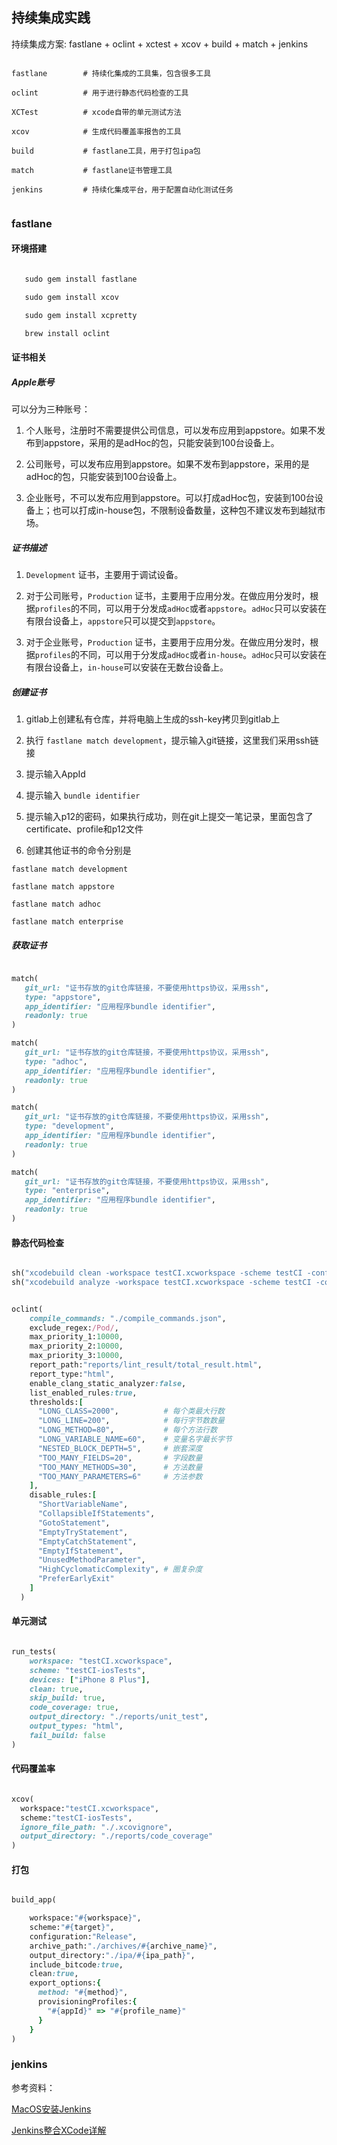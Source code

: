 ## 持续集成实践

持续集成方案: fastlane + oclint + xctest + xcov + build + match + jenkins

``` 

fastlane 		# 持续化集成的工具集，包含很多工具

oclint 			# 用于进行静态代码检查的工具

XCTest 			# xcode自带的单元测试方法

xcov    		# 生成代码覆盖率报告的工具

build 		  	# fastlane工具，用于打包ipa包

match  			# fastlane证书管理工具

jenkins 		# 持续化集成平台，用于配置自动化测试任务


```


### fastlane

#### 环境搭建

```rb

   sudo gem install fastlane

   sudo gem install xcov

   sudo gem install xcpretty

   brew install oclint

```

#### 证书相关

##### Apple账号

可以分为三种账号：

1. 个人账号，注册时不需要提供公司信息，可以发布应用到appstore。如果不发布到appstore，采用的是adHoc的包，只能安装到100台设备上。

2. 公司账号，可以发布应用到appstore。如果不发布到appstore，采用的是adHoc的包，只能安装到100台设备上。

3. 企业账号，不可以发布应用到appstore。可以打成adHoc包，安装到100台设备上；也可以打成in-house包，不限制设备数量，这种包不建议发布到越狱市场。


##### 证书描述

1. `Development` 证书，主要用于调试设备。

2. 对于公司账号，`Production` 证书，主要用于应用分发。在做应用分发时，根据`profiles`的不同，可以用于分发成`adHoc`或者`appstore`。`adHoc`只可以安装在有限台设备上，`appstore`只可以提交到`appstore`。

3. 对于企业账号，`Production` 证书，主要用于应用分发。在做应用分发时，根据`profiles`的不同，可以用于分发成`adHoc`或者`in-house`。`adHoc`只可以安装在有限台设备上，`in-house`可以安装在无数台设备上。


##### 创建证书

1. gitlab上创建私有仓库，并将电脑上生成的ssh-key拷贝到gitlab上

2. 执行 `fastlane match development`，提示输入git链接，这里我们采用ssh链接

3. 提示输入AppId

4. 提示输入 `bundle identifier`

5. 提示输入p12的密码，如果执行成功，则在git上提交一笔记录，里面包含了certificate、profile和p12文件

6. 创建其他证书的命令分别是

```
fastlane match development

fastlane match appstore

fastlane match adhoc

fastlane match enterprise

```

##### 获取证书

```rb

match(
   git_url: "证书存放的git仓库链接，不要使用https协议，采用ssh",
   type: "appstore",
   app_identifier: "应用程序bundle identifier",
   readonly: true
)

match(
   git_url: "证书存放的git仓库链接，不要使用https协议，采用ssh",
   type: "adhoc",
   app_identifier: "应用程序bundle identifier",
   readonly: true
)

match(
   git_url: "证书存放的git仓库链接，不要使用https协议，采用ssh",
   type: "development",
   app_identifier: "应用程序bundle identifier",
   readonly: true
)

match(
   git_url: "证书存放的git仓库链接，不要使用https协议，采用ssh",
   type: "enterprise",
   app_identifier: "应用程序bundle identifier",
   readonly: true
)

```

#### 静态代码检查

``` rb

sh("xcodebuild clean -workspace testCI.xcworkspace -scheme testCI -configuration Release")
sh("xcodebuild analyze -workspace testCI.xcworkspace -scheme testCI -configuration Release | xcpretty -r json-compilation-database -o ./compile_commands.json")


oclint(
    compile_commands: "./compile_commands.json",
    exclude_regex:/Pod/,
    max_priority_1:10000,
    max_priority_2:10000,
    max_priority_3:10000,
    report_path:"reports/lint_result/total_result.html",
    report_type:"html",
    enable_clang_static_analyzer:false,
    list_enabled_rules:true,
    thresholds:[
      "LONG_CLASS=2000",          # 每个类最大行数
      "LONG_LINE=200",            # 每行字节数数量
      "LONG_METHOD=80",           # 每个方法行数
      "LONG_VARIABLE_NAME=60",    # 变量名字最长字节
      "NESTED_BLOCK_DEPTH=5",     # 嵌套深度
      "TOO_MANY_FIELDS=20",       # 字段数量
      "TOO_MANY_METHODS=30",      # 方法数量
      "TOO_MANY_PARAMETERS=6"     # 方法参数
    ],
    disable_rules:[
      "ShortVariableName",
      "CollapsibleIfStatements",
      "GotoStatement",
      "EmptyTryStatement",
      "EmptyCatchStatement",
      "EmptyIfStatement",
      "UnusedMethodParameter",
      "HighCyclomaticComplexity", # 圈复杂度
      "PreferEarlyExit"
    ]
  )

```

#### 单元测试

``` rb

run_tests(
	workspace: "testCI.xcworkspace",
  	scheme: "testCI-iosTests",
  	devices: ["iPhone 8 Plus"],
    clean: true,
    skip_build: true,
    code_coverage: true,
    output_directory: "./reports/unit_test",
    output_types: "html",
    fail_build: false
)

```


#### 代码覆盖率

``` rb

xcov(
  workspace:"testCI.xcworkspace",
  scheme:"testCI-iosTests",
  ignore_file_path: "./.xcovignore",
  output_directory: "./reports/code_coverage"
)	

```



#### 打包


``` rb

build_app(

	workspace:"#{workspace}",
    scheme:"#{target}",
    configuration:"Release",
    archive_path:"./archives/#{archive_name}",
    output_directory:"./ipa/#{ipa_path}",
    include_bitcode:true,
    clean:true,
    export_options:{
      method: "#{method}",
      provisioningProfiles:{ 
        "#{appId}" => "#{profile_name}"
      }
    }
) 


```



### jenkins

参考资料：

[MacOS安装Jenkins](https://www.jianshu.com/p/9dc3b45fbbec)

[Jenkins整合XCode详解](http://www.pluto-y.com/jenkins-xcode-configuration/)


